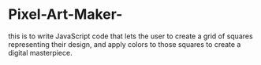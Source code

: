 # Pixel-Art-Maker-
this is to write JavaScript code that lets the user to create a grid of squares representing their design, and apply colors to those squares to create a digital masterpiece.
